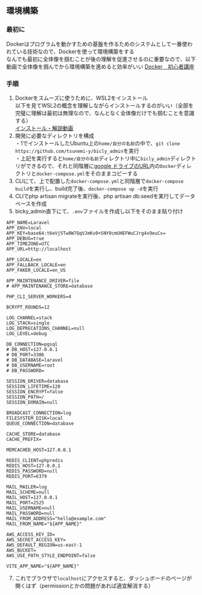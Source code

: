 ## 環境構築
### 最初に  
Dockerはプログラムを動かすための基盤を作るためのシステムとして一番使われている技術なので、Dockerを使って環境構築をする  
なんでも最初に全体像を掴むことが後の理解を促進させるのに重要なので、以下動画で全体像を掴んでから環境構築を進めると効率がいい
[Docker　初心者講座](https://www.youtube.com/watch?v=YfaB3PJv1f0&ab_channel=%E3%82%BB%E3%82%A4%E3%83%88%E5%85%88%E7%94%9F%E3%81%AEWeb%E3%83%BBIT%E3%82%A8%E3%83%B3%E3%82%B8%E3%83%8B%E3%82%A2%E8%BB%A2%E8%81%B7%E3%83%A9%E3%83%9C)  
### 手順
1. Dockerをスムーズに使うために、WSL2をインストール  
以下を見てWSL2の概念を理解しながらインストールするのがいい（全部を完璧に理解は最初は無理なので、なんとなく全体像だけでも掴むことを意識する）  
   [インストール・解説動画](https://www.youtube.com/watch?v=odDJ3QvlF2g&ab_channel=%E3%81%82%E3%81%BE%E3%81%A4%E6%A5%93%7C%E3%83%97%E3%83%AD%E3%82%B0%E3%83%A9%E3%83%9F%E3%83%B3%E3%82%B0%E8%A7%A3%E8%AA%AC)
2. 開発に必要なディレクトリを構成  
・1でインストールしたUbuntu上の`home/自分の名前`の中で、`git clone https://github.com/tsunemi-y/bicly_admin`を実行  
・上記を実行すると`home/自分の名前`ディレクトリ中に`bicly_admin`ディレクトリができるので、それと同階層に[google ドライブのURL](https://drive.google.com/drive/folders/1RwGtf3cy75YWxytQfGj6ZGPO-la9lT0e?usp=drive_link)内の`Docker`ディレクトリと`docker-compose.yml`をそのままコピーする
3. CLIにて、上で配置した`docker-compose.yml`と同階層で`docker-compose build`を実行し、build完了後、`docker-compose up -d`を実行
4. CLIでphp artisan migrateを実行後、php artisan db:seedを実行してデータベースを作成
5. bicky_admin直下にて、`.env`ファイルを作成し以下をそのまま貼り付け
```
APP_NAME=Laravel
APP_ENV=local
APP_KEY=base64:t6eVj5Tw8W7QqVJmKv0+SNY0cmUHEFWuCJrg4x9euCs=
APP_DEBUG=true
APP_TIMEZONE=UTC
APP_URL=http://localhost

APP_LOCALE=en
APP_FALLBACK_LOCALE=en
APP_FAKER_LOCALE=en_US

APP_MAINTENANCE_DRIVER=file
# APP_MAINTENANCE_STORE=database

PHP_CLI_SERVER_WORKERS=4

BCRYPT_ROUNDS=12

LOG_CHANNEL=stack
LOG_STACK=single
LOG_DEPRECATIONS_CHANNEL=null
LOG_LEVEL=debug

DB_CONNECTION=pgsql
# DB_HOST=127.0.0.1
# DB_PORT=3306
# DB_DATABASE=laravel
# DB_USERNAME=root
# DB_PASSWORD=

SESSION_DRIVER=database
SESSION_LIFETIME=120
SESSION_ENCRYPT=false
SESSION_PATH=/
SESSION_DOMAIN=null

BROADCAST_CONNECTION=log
FILESYSTEM_DISK=local
QUEUE_CONNECTION=database

CACHE_STORE=database
CACHE_PREFIX=

MEMCACHED_HOST=127.0.0.1

REDIS_CLIENT=phpredis
REDIS_HOST=127.0.0.1
REDIS_PASSWORD=null
REDIS_PORT=6379

MAIL_MAILER=log
MAIL_SCHEME=null
MAIL_HOST=127.0.0.1
MAIL_PORT=2525
MAIL_USERNAME=null
MAIL_PASSWORD=null
MAIL_FROM_ADDRESS="hello@example.com"
MAIL_FROM_NAME="${APP_NAME}"

AWS_ACCESS_KEY_ID=
AWS_SECRET_ACCESS_KEY=
AWS_DEFAULT_REGION=us-east-1
AWS_BUCKET=
AWS_USE_PATH_STYLE_ENDPOINT=false

VITE_APP_NAME="${APP_NAME}"
```
7. これでブラウザで`localhost`にアクセスすると、ダッシュボードのページが開くはず（permissionとかの問題があれば適宜解消する）
    

